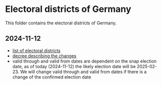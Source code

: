 # Electoral districts of Germany

This folder contains the electoral districts of Germany.

## 2024-11-12

- [list of electoral districts](http://www.bundeswahlleiterin.de/dam/jcr/159ea2a8-6e4b-45a2-9726-af19163ef19f/bundeswahlgesetz_anlage2.pdf)
- [decree describing the changes](https://www.bundeswahlleiterin.de/bundestagswahlen/2025/wahlkreiseinteilung.html#c4a81b5d-3fd6-4062-a21e-c5835218c7a9)
- valid through and valid from dates are dependent on the snap election date, as of today (2024-11-12) the likely election date will be 2025-02-23. We will change valid through and valid from dates if there is a change of the confirmed election date